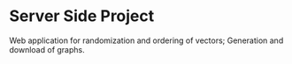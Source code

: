 # Server Side Project
Web application for randomization and ordering of vectors; Generation and download of graphs.
